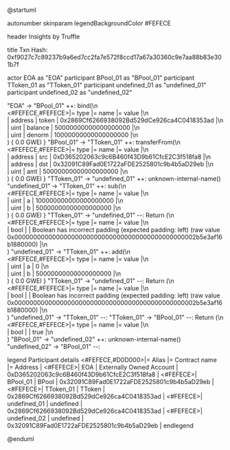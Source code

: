 

@startuml

autonumber
skinparam legendBackgroundColor #FEFECE

<style>
      header {
        HorizontalAlignment left
        FontColor purple
        FontSize 14
        Padding 10
      }
    </style>

header Insights by Truffle

title Txn Hash: 0xf9027c7c89237b9a6ed7cc2fa7e572f8ccd17a67a30360c9e7aa88b83e301b7f


actor EOA as "EOA"
participant BPool_01 as "BPool_01"
participant TToken_01 as "TToken_01"
participant undefined_01 as "undefined_01"
participant undefined_02 as "undefined_02"

"EOA" -> "BPool_01" ++: bind(\n\
<#FEFECE,#FEFECE>|= type |= name |= value |\n\
| address | token | 0x2869Cf6266938092Bd529dCe926ca4C0418353ad |\n\
| uint | balance | 50000000000000000000 |\n\
| uint | denorm | 10000000000000000000 |\n\
) { 0.0 GWEI }
"BPool_01" -> "TToken_01" ++: transferFrom(\n\
<#FEFECE,#FEFECE>|= type |= name |= value |\n\
| address | src | 0xD365202063c9c6B460f43D9b61CfcE2C3f518fa8 |\n\
| address | dst | 0x32091C89Fad0E1722aFDE2525801c9b4b5aD29eb |\n\
| uint | amt | 50000000000000000000 |\n\
) { 0.0 GWEI }
"TToken_01" -> "undefined_01" ++: unknown-internal-name()
"undefined_01" -> "TToken_01" ++: sub(\n\
<#FEFECE,#FEFECE>|= type |= name |= value |\n\
| uint | a | 100000000000000000000 |\n\
| uint | b | 50000000000000000000 |\n\
) { 0.0 GWEI }
"TToken_01" -> "undefined_01" --: Return (\n\
<#FEFECE,#FEFECE>|= type |= name |= value |\n\
| bool |  | Boolean has incorrect padding (expected padding: left) (raw value 0x000000000000000000000000000000000000000000000002b5e3af16b1880000) |\n\
)
"undefined_01" -> "TToken_01" ++: add(\n\
<#FEFECE,#FEFECE>|= type |= name |= value |\n\
| uint | a | 0 |\n\
| uint | b | 50000000000000000000 |\n\
) { 0.0 GWEI }
"TToken_01" -> "undefined_01" --: Return (\n\
<#FEFECE,#FEFECE>|= type |= name |= value |\n\
| bool |  | Boolean has incorrect padding (expected padding: left) (raw value 0x000000000000000000000000000000000000000000000002b5e3af16b1880000) |\n\
)
"undefined_01" -> "TToken_01" --: 
"TToken_01" -> "BPool_01" --: Return (\n\
<#FEFECE,#FEFECE>|= type |= name |= value |\n\
| bool |  | true |\n\
)
"BPool_01" -> "undefined_02" ++: unknown-internal-name()
"undefined_02" -> "BPool_01" --: 

legend
Participant details
<#FEFECE,#D0D000>|= Alias |= Contract name |= Address |
<#FEFECE>| EOA | Externally Owned Account | 0xD365202063c9c6B460f43D9b61CfcE2C3f518fa8 |
<#FEFECE>| BPool_01 | BPool | 0x32091C89Fad0E1722aFDE2525801c9b4b5aD29eb |
<#FEFECE>| TToken_01 | TToken | 0x2869Cf6266938092Bd529dCe926ca4C0418353ad |
<#FEFECE>| undefined_01 | undefined | 0x2869Cf6266938092Bd529dCe926ca4C0418353ad |
<#FEFECE>| undefined_02 | undefined | 0x32091C89Fad0E1722aFDE2525801c9b4b5aD29eb |
endlegend

@enduml